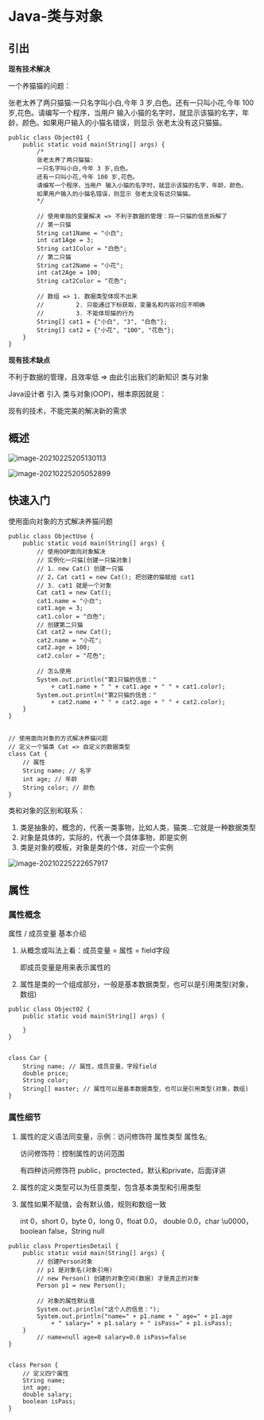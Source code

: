 # Java-类与对象

## 引出

**现有技术解决**

一个养猫猫的问题：

张老太养了两只猫猫:一只名字叫小白,今年 3 岁,白色。还有一只叫小花,今年 100 岁,花色。请编写一个程序，当用户 输入小猫的名字时，就显示该猫的名字，年龄，颜色。如果用户输入的小猫名错误，则显示 张老太没有这只猫猫。

```
public class Object01 {
	public static void main(String[] args) {
		/*
		张老太养了两只猫猫:
		一只名字叫小白,今年 3 岁,白色。
		还有一只叫小花,今年 100 岁,花色。
		请编写一个程序，当用户 输入小猫的名字时，就显示该猫的名字，年龄，颜色。
		如果用户输入的小猫名错误，则显示 张老太没有这只猫猫。
		*/

		// 使用单独的变量解决 => 不利于数据的管理：将一只猫的信息拆解了
		// 第一只猫
		String cat1Name = "小白";
		int cat1Age = 3;
		String cat1Color = "白色";
		// 第二只猫
		String cat2Name = "小花";
		int cat2Age = 100;
		String cat2Color = "花色";

		// 数组 => 1. 数据类型体现不出来
		// 		   2. 只能通过下标获取，变量名和内容对应不明确
		//		   3. 不能体现猫的行为 
		String[] cat1 = {"小白", "3", "白色"};
		String[] cat2 = {"小花", "100", "花色"};
	}
}
```

**现有技术缺点**

不利于数据的管理，且效率低 => 由此引出我们的新知识 类与对象

Java设计者 引入 类与对象(OOP)，根本原因就是：

现有的技术，不能完美的解决新的需求

## 概述

![image-20210225205130113](https://gitee.com/luoxian1011/pictures/raw/master/image-20210225205130113.png)

![image-20210225205052899](https://gitee.com/luoxian1011/pictures/raw/master/image-20210225205052899.png)

## 快速入门

使用面向对象的方式解决养猫问题

```
public class ObjectUse {
	public static void main(String[] args) {
		// 使用OOP面向对象解决
		// 实例化一只猫[创建一只猫对象]
		// 1. new Cat() 创建一只猫
		// 2，Cat cat1 = new Cat(); 把创建的猫赋给 cat1
		// 3. cat1 就是一个对象
		Cat cat1 = new Cat();
		cat1.name = "小白";
		cat1.age = 3;
		cat1.color = "白色";
		// 创建第二只猫
		Cat cat2 = new Cat();
		cat2.name = "小花";
		cat2.age = 100;
		cat2.color = "花色";

		// 怎么使用
		System.out.println("第1只猫的信息：" 
			+ cat1.name + " " + cat1.age + " " + cat1.color);
		System.out.println("第2只猫的信息：" 
			+ cat2.name + " " + cat2.age + " " + cat2.color);
	}
}


// 使用面向对象的方式解决养猫问题
// 定义一个猫类 Cat => 自定义的数据类型
class Cat {
	// 属性
	String name; // 名字
	int age; // 年龄
	String color; // 颜色
}
```

类和对象的区别和联系：

1. 类是抽象的，概念的，代表一类事物，比如人类，猫类...它就是一种数据类型
2. 对象是具体的，实际的，代表一个具体事物，即是实例
3. 类是对象的模板，对象是类的个体，对应一个实例

![image-20210225222657917](https://gitee.com/luoxian1011/pictures/raw/master/image-20210225222657917.png)

## 属性

### 属性概念

属性 / 成员变量 基本介绍

1. 从概念或叫法上看：成员变量 = 属性 = field字段

   即成员变量是用来表示属性的

2. 属性是类的一个组成部分，一般是基本数据类型，也可以是引用类型(对象，数组)

```
public class Object02 {
	public static void main(String[] args) {
		
	}
}


class Car {
	String name; // 属性，成员变量，字段field
	double price;
	String color;
	String[] master; // 属性可以是基本数据类型，也可以是引用类型(对象，数组)
}
```

### 属性细节

1. 属性的定义语法同变量，示例：访问修饰符 属性类型 属性名;

   访问修饰符：控制属性的访问范围

   有四种访问修饰符 public，proctected，默认和private，后面详讲

2. 属性的定义类型可以为任意类型，包含基本类型和引用类型

3. 属性如果不赋值，会有默认值，规则和数组一致

   int 0，short 0，byte 0，long 0，float 0.0， double 0.0，char \u0000，boolean false，String null

```
public class PropertiesDetail {
	public static void main(String[] args) {
		// 创建Person对象
		// p1 是对象名(对象引用)
		// new Person() 创建的对象空间(数据) 才是真正的对象
		Person p1 = new Person();

		// 对象的属性默认值
		System.out.println("这个人的信息：");
		System.out.println("name=" + p1.name + " age=" + p1.age
			+ " salary=" + p1.salary + " isPass=" + p1.isPass);
	}
		// name=null age=0 salary=0.0 isPass=false
}


class Person {
	// 定义四个属性
	String name;
	int age;
	double salary;
	boolean isPass;
}
```

